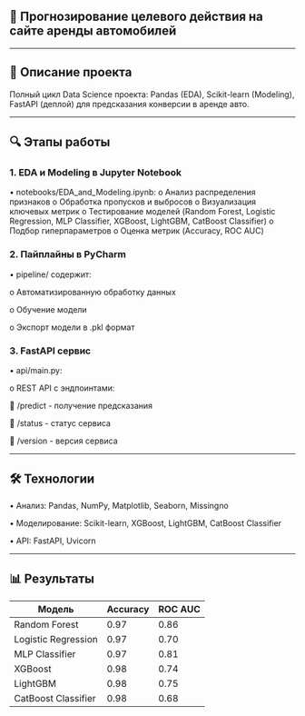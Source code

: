 ## 🚗 Прогнозирование целевого действия на сайте аренды автомобилей


-----------------------------------------------------------------------------

## 📌 Описание проекта

Полный цикл Data Science проекта: Pandas (EDA), Scikit-learn (Modeling), FastAPI (деплой) для предсказания конверсии в аренде авто.

--------------------------------------------------------------------------------

## 🔍 Этапы работы

### 1. EDA и Modeling в Jupyter Notebook

•	notebooks/EDA_and_Modeling.ipynb:
  o	Анализ распределения признаков
  o	Обработка пропусков и выбросов 
  o	Визуализация ключевых метрик
  o	Тестирование моделей (Random Forest, Logistic Regression, MLP Classifier, XGBoost, LightGBM, CatBoost Classifier)
  o	Подбор гиперпараметров
  o	Оценка метрик (Accuracy, ROC AUC)

### 2. Пайплайны в PyCharm

•	pipeline/ содержит:

o	Автоматизированную обработку данных 

o	Обучение модели 

o	Экспорт модели в .pkl формат

### 3. FastAPI сервис

•	api/main.py:

o	REST API с эндпоинтами:

	/predict - получение предсказания

	/status - статус сервиса

	/version - версия сервиса

-------------------------------------------------------------------------------------------
## 🛠 Технологии

•	Анализ: Pandas, NumPy, Matplotlib, Seaborn, Missingno

•	Моделирование: Scikit-learn, XGBoost, LightGBM, CatBoost Classifier

•	API: FastAPI, Uvicorn

-------------------------------------------------------------------------------------------

## 📊 Результаты

|   Модель           |	Accuracy	| ROC AUC     |
|--------------------|------------|------------|
|Random Forest     	|   0.97    |  0.86       |
|Logistic Regression	|   0.97    |	 0.70      |
|MLP Classifier      |   0.97    |  0.81       |
|XGBoost             |   0.98    |  0.74       |
|LightGBM            |   0.98    |  0.75       |
|CatBoost Classifier |   0.98    |  0.68       |

